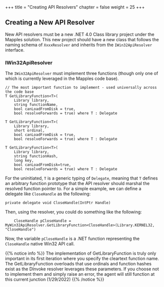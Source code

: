 +++
title = "Creating API Resolvers"
chapter = false
weight = 25
+++

## Creating a New API Resolver

New API resolvers must be a new .NET 4.0 Class library project under the Mapples solution. This new project should have a new class that follows the naming schema of `XxxxResolver` and inherits from the `IWin32ApiResolver` interface.

### IWin32ApiResolver

The `IWin32ApiResolver` must implement three functions (though only one of which is currently leveraged in the Mapples code base).

```
// The most important function to implement - used universally across the code base
T GetLibraryFunction<T>(
    Library library,
    string functionName,
    bool canLoadFromDisk = true,
    bool resolveForwards = true) where T : Delegate

T GetLibraryFunction<T>(
    Library library,
    short ordinal,
    bool canLoadFromDisk = true,
    bool resolveForwards = true) where T : Delegate

T GetLibraryFunction<T>(
    Library library,
    string functionHash,
    long key,
    bool canLoadFromDisk=true,
    bool resolveForwards = true) where T : Delegate
```

For the uninitiated, `T` is a generic typing of `Delegate`, meaning that `T` defines an arbitrary function prototype that the API resolver should marshal the resolved function pointer to. For a simple example, we can define a delegate like `CloseHandle` as the following:
```
private delegate void CloseHandle(IntPtr Handle)
```
Then, using the resolver, you could do something like the following:
```
    CloseHandle pCloseHandle = MyWin32ApiResolver.GetLibraryFunction<CloseHandle>(Library.KERNEL32, "CloseHandle")
```

Now, the variable `pCloseHandle` is a .NET function representing the `CloseHandle` native Win32 API call.

{{% notice info %}}
The implementation of GetLibraryFunction is truly only important in its first iteration where you specify the cleartext function name. The GetLibraryFunction overloads that use ordinals and function hashes exist as the DInvoke resolver leverages these parameters. If you choose not to implement them and simply raise an error, the agent will still function at this current junction (1/29/2022)
{{% /notice %}}